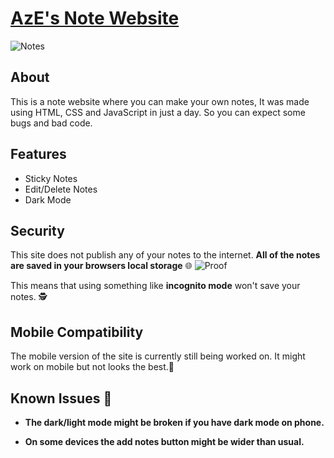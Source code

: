 [AzE's Note Website](https://azenotes.vercel.app)
======


![Notes](https://i.ibb.co/hKN9NGs/notes.png)

About
------
This is a note website where you can make your own notes, It was made using HTML, CSS and JavaScript in just a day. So you can expect some bugs and bad code.

Features
------

- Sticky Notes
- Edit/Delete Notes
- Dark Mode


Security
------
This site does not publish any of your notes to the internet. **All of the notes are saved in your browsers local storage** 🌐
![Proof](https://i.ibb.co/B60bW7d/unknown-30.png)

This means that using something like **incognito mode** won't save your notes. 🕵️


Mobile Compatibility 
------
The mobile version of the site is currently still being worked on. It might work on mobile but not looks the best.📱


Known Issues 🛑
------

- **The dark/light mode might be broken if you have dark mode on phone.** 

- **On some devices the add notes button might be wider than usual.**

